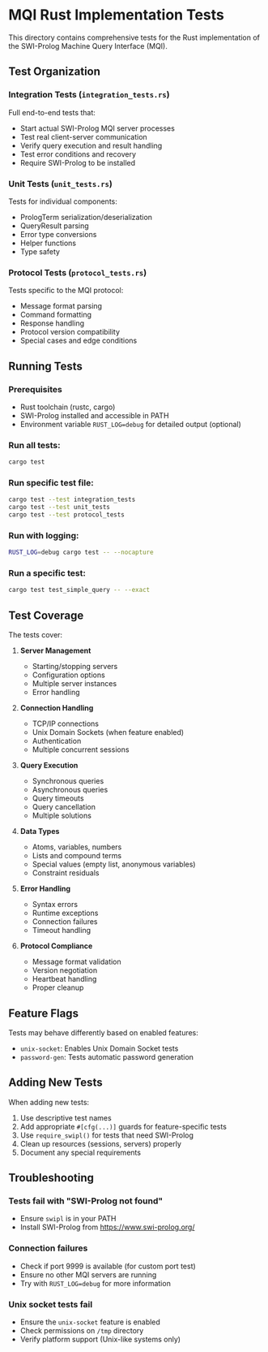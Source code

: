 # MQI Rust Implementation Tests

This directory contains comprehensive tests for the Rust implementation of the SWI-Prolog Machine Query Interface (MQI).

## Test Organization

### Integration Tests (`integration_tests.rs`)
Full end-to-end tests that:
- Start actual SWI-Prolog MQI server processes
- Test real client-server communication
- Verify query execution and result handling
- Test error conditions and recovery
- Require SWI-Prolog to be installed

### Unit Tests (`unit_tests.rs`)
Tests for individual components:
- PrologTerm serialization/deserialization
- QueryResult parsing
- Error type conversions
- Helper functions
- Type safety

### Protocol Tests (`protocol_tests.rs`)
Tests specific to the MQI protocol:
- Message format parsing
- Command formatting
- Response handling
- Protocol version compatibility
- Special cases and edge conditions

## Running Tests

### Prerequisites
- Rust toolchain (rustc, cargo)
- SWI-Prolog installed and accessible in PATH
- Environment variable `RUST_LOG=debug` for detailed output (optional)

### Run all tests:
```bash
cargo test
```

### Run specific test file:
```bash
cargo test --test integration_tests
cargo test --test unit_tests
cargo test --test protocol_tests
```

### Run with logging:
```bash
RUST_LOG=debug cargo test -- --nocapture
```

### Run a specific test:
```bash
cargo test test_simple_query -- --exact
```

## Test Coverage

The tests cover:

1. **Server Management**
   - Starting/stopping servers
   - Configuration options
   - Multiple server instances
   - Error handling

2. **Connection Handling**
   - TCP/IP connections
   - Unix Domain Sockets (when feature enabled)
   - Authentication
   - Multiple concurrent sessions

3. **Query Execution**
   - Synchronous queries
   - Asynchronous queries
   - Query timeouts
   - Query cancellation
   - Multiple solutions

4. **Data Types**
   - Atoms, variables, numbers
   - Lists and compound terms
   - Special values (empty list, anonymous variables)
   - Constraint residuals

5. **Error Handling**
   - Syntax errors
   - Runtime exceptions
   - Connection failures
   - Timeout handling

6. **Protocol Compliance**
   - Message format validation
   - Version negotiation
   - Heartbeat handling
   - Proper cleanup

## Feature Flags

Tests may behave differently based on enabled features:
- `unix-socket`: Enables Unix Domain Socket tests
- `password-gen`: Tests automatic password generation

## Adding New Tests

When adding new tests:
1. Use descriptive test names
2. Add appropriate `#[cfg(...)]` guards for feature-specific tests
3. Use `require_swipl()` for tests that need SWI-Prolog
4. Clean up resources (sessions, servers) properly
5. Document any special requirements

## Troubleshooting

### Tests fail with "SWI-Prolog not found"
- Ensure `swipl` is in your PATH
- Install SWI-Prolog from https://www.swi-prolog.org/

### Connection failures
- Check if port 9999 is available (for custom port test)
- Ensure no other MQI servers are running
- Try with `RUST_LOG=debug` for more information

### Unix socket tests fail
- Ensure the `unix-socket` feature is enabled
- Check permissions on `/tmp` directory
- Verify platform support (Unix-like systems only)